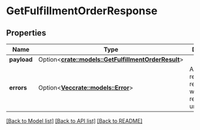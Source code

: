 # GetFulfillmentOrderResponse

## Properties

Name | Type | Description | Notes
------------ | ------------- | ------------- | -------------
**payload** | Option<[**crate::models::GetFulfillmentOrderResult**](GetFulfillmentOrderResult.md)> |  | [optional]
**errors** | Option<[**Vec<crate::models::Error>**](Error.md)> | A list of error responses returned when a request is unsuccessful. | [optional]

[[Back to Model list]](../README.md#documentation-for-models) [[Back to API list]](../README.md#documentation-for-api-endpoints) [[Back to README]](../README.md)


